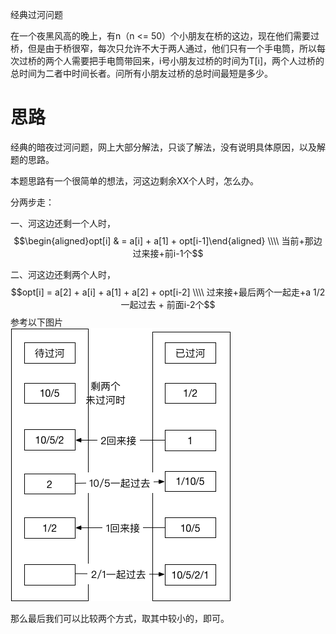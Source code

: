 经典过河问题

在一个夜黑风高的晚上，有n（n <= 50）个小朋友在桥的这边，现在他们需要过桥，但是由于桥很窄，每次只允许不大于两人通过，他们只有一个手电筒，所以每次过桥的两个人需要把手电筒带回来，i号小朋友过桥的时间为T[i]，两个人过桥的总时间为二者中时间长者。问所有小朋友过桥的总时间最短是多少。

思路
=
经典的暗夜过河问题，网上大部分解法，只谈了解法，没有说明具体原因，以及解题的思路。

本题思路有一个很简单的想法，河这边剩余XX个人时，怎么办。

分两步走：

一、河这边还剩一个人时，
$$\begin{aligned}opt[i] & = a[i] + a[1] + opt[i-1]\end{aligned} \\\\ 当前+那边过来接+前i-1个$$

二、河这边还剩两个人时，
$$opt[i] = a[2] + a[i] + a[1] + a[2] + opt[i-2] \\\\ 过来接+最后两个一起走+a 1/2 一起过去 + 前面i-2个$$
参考以下图片  
![](暗夜过河-剩余2人时的过河方式.png)

那么最后我们可以比较两个方式，取其中较小的，即可。
